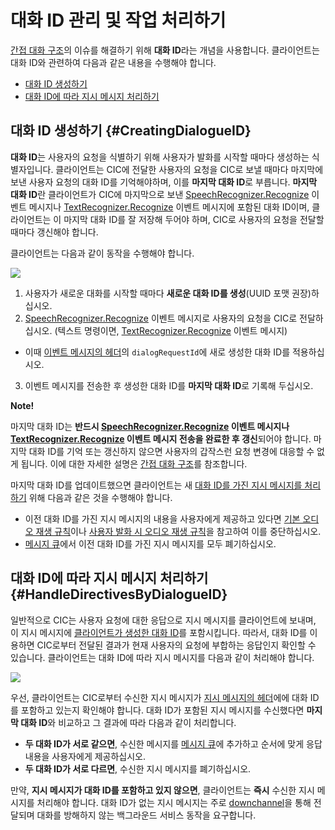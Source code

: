 # 대화 ID 관리 및 작업 처리하기

[간접 대화 구조](/Develop/CIC_Overview.md#IndirectDialogue)의 이슈를 해결하기 위해 **대화 ID**라는 개념을 사용합니다. 클라이언트는 대화 ID와 관련하여 다음과 같은 내용을 수행해야 합니다.

* [대화 ID 생성하기](#CreatingDialogueID)
* [대화 ID에 따라 지시 메시지 처리하기](#HandleDirectivesByDialogueID)

## 대화 ID 생성하기 {#CreatingDialogueID}

**대화 ID**는 사용자의 요청을 식별하기 위해 사용자가 발화를 시작할 때마다 생성하는 식별자입니다. 클라이언트는 CIC에 전달한 사용자의 요청을 CIC로 보낼 때마다 마지막에 보낸 사용자 요청의 대화 ID를 기억해야하며, 이를 **마지막 대화 ID**로 부릅니다. **마지막 대화 ID**란 클라이언트가 CIC에 마지막으로 보낸 [SpeechRecognizer.Recognize](/Develop/References/MessageInterfaces/SpeechRecognizer.md#Recognize) 이벤트 메시지나 [TextRecognizer.Recognize](/Develop/References/MessageInterfaces/TextRecognizer.md#Recognize) 이벤트 메시지에 포함된 대화 ID이며, 클라이언트는 이 마지막 대화 ID를 잘 저장해 두어야 하며, CIC로 사용자의 요청을 전달할 때마다 갱신해야 합니다.

클라이언트는 다음과 같이 동작을 수행해야 합니다.

![](/Develop/Assets/Images/CIC_Dialogue_ID_Creation.svg)

1. 사용자가 새로운 대화를 시작할 때마다 **새로운 대화 ID를 생성**(UUID 포맷 권장)하십시오.
2. [SpeechRecognizer.Recognize](/Develop/References/MessageInterfaces/SpeechRecognizer.md#Recognize) 이벤트 메시지로 사용자의 요청을 CIC로 전달하십시오. (텍스트 명령이면, [TextRecognizer.Recognize](/Develop/References/MessageInterfaces/TextRecognizer.md#Recognize) 이벤트 메시지)
  * 이때 [이벤트 메시지의 헤더](/Develop/References/CIC_API.md#Event)의 `dialogRequestId`에 새로 생성한 대화 ID를 적용하십시오.
3. 이벤트 메시지를 전송한 후 생성한 대화 ID를 **마지막 대화 ID**로 기록해 두십시오.

<div class="note">
<p><strong>Note!</strong></p>
<p>마지막 대화 ID는 <strong>반드시 <a href="/Develop/References/MessageInterfaces/SpeechRecognizer.md#Recognize">SpeechRecognizer.Recognize</a> 이벤트 메시지나 <a href="/Develop/References/MessageInterfaces/TextRecognizer.md#Recognize">TextRecognizer.Recognize</a> 이벤트 메시지 전송을 완료한 후 갱신</strong>되어야 합니다. 마지막 대화 ID를 기억 또는 갱신하지 않으면 사용자의 갑작스런 요청 변경에 대응할 수 없게 됩니다. 이에 대한 자세한 설명은 <a href="/Develop/CIC_Overview.md#IndirectDialogue">간접 대화 구조</a>를 참조합니다.</p>
</div>

마지막 대화 ID를 업데이트했으면 클라이언트는 새 [대화 ID를 가진 지시 메시지를 처리하기](#HandleDirectivesByDialogueID) 위해 다음과 같은 것을 수행해야 합니다.

* 이전 대화 ID를 가진 지시 메시지의 내용을 사용자에게 제공하고 있다면 [기본 오디오 재생 규칙](/Design/UI/Audio.md#AudioInterruptionRule)이나 [사용자 발화 시 오디오 재생 규칙](/Design/UI/Audio.md#AudioInterruptionRuleForUserUtterance)을 참고하여 이를 중단하십시오.
* [메시지 큐](/Develop/Guides/Interact_with_CIC.md#ManageMessageQ)에서 이전 대화 ID를 가진 지시 메시지를 모두 폐기하십시오.

## 대화 ID에 따라 지시 메시지 처리하기 {#HandleDirectivesByDialogueID}

일반적으로 CIC는 사용자 요청에 대한 응답으로 지시 메시지를 클라이언트에 보내며, 이 지시 메시지에 [클라이언트가 생성한 대화 ID](#CreatingDialogueID)를 포함시킵니다. 따라서, 대화 ID를 이용하면 CIC로부터 전달된 결과가 현재 사용자의 요청에 부합하는 응답인지 확인할 수 있습니다. 클라이언트는 대화 ID에 따라 지시 메시지를 다음과 같이 처리해야 합니다.

![](/Develop/Assets/Images/CIC_Handle_Directives_By_Dialogue_ID.svg)

우선, 클라이언트는 CIC로부터 수신한 지시 메시지가 [지시 메시지의 헤더](/Develop/References/CIC_API.md#Directive)에에 대화 ID를 포함하고 있는지 확인해야 합니다. 대화 ID가 포함된 지시 메시지를 수신했다면 **마지막 대화 ID**와 비교하고 그 결과에 따라 다음과 같이 처리합니다.

* **두 대화 ID가 서로 같으면**, 수신한 메시지를 [메시지 큐](/Develop/Guides/Interact_with_CIC.md#ManageMessageQ)에 추가하고 순서에 맞게 응답 내용을 사용자에게 제공하십시오.
* **두 대화 ID가 서로 다르면**, 수신한 지시 메시지를 폐기하십시오.

만약, **지시 메시지가 대화 ID를 포함하고 있지 않으면**, 클라이언트는 **즉시** 수신한 지시 메시지를 처리해야 합니다. 대화 ID가 없는 지시 메시지는 주로 [downchannel](/Develop/References/CIC_API.md#EstablishDownchannel)을 통해 전달되며 대화를 방해하지 않는 백그라운드 서비스 동작을 요구합니다.
